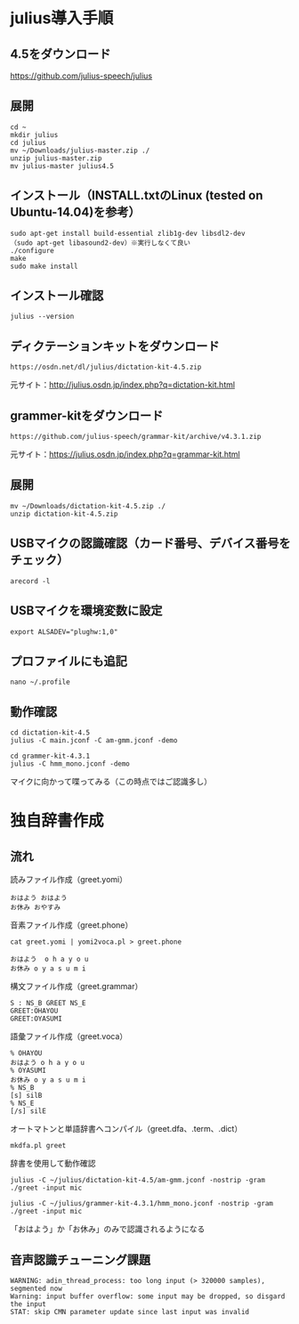 # julius導入手順
## 4.5をダウンロード
https://github.com/julius-speech/julius

## 展開
```
cd ~
mkdir julius
cd julius
mv ~/Downloads/julius-master.zip ./
unzip julius-master.zip
mv julius-master julius4.5
```

## インストール（INSTALL.txtのLinux  (tested on Ubuntu-14.04)を参考）
```
sudo apt-get install build-essential zlib1g-dev libsdl2-dev
（sudo apt-get libasound2-dev）※実行しなくて良い
./configure
make
sudo make install
```

## インストール確認
```
julius --version
```

## ディクテーションキットをダウンロード
```
https://osdn.net/dl/julius/dictation-kit-4.5.zip
```
元サイト：http://julius.osdn.jp/index.php?q=dictation-kit.html

## grammer-kitをダウンロード
```
https://github.com/julius-speech/grammar-kit/archive/v4.3.1.zip
```
元サイト：https://julius.osdn.jp/index.php?q=grammar-kit.html


## 展開
```
mv ~/Downloads/dictation-kit-4.5.zip ./
unzip dictation-kit-4.5.zip
```

## USBマイクの認識確認（カード番号、デバイス番号をチェック）
```
arecord -l
```

## USBマイクを環境変数に設定
```
export ALSADEV="plughw:1,0"
```

## プロファイルにも追記
```
nano ~/.profile
```

## 動作確認
```
cd dictation-kit-4.5
julius -C main.jconf -C am-gmm.jconf -demo
```
```
cd grammer-kit-4.3.1
julius -C hmm_mono.jconf -demo
```
マイクに向かって喋ってみる（この時点ではご認識多し）

# 独自辞書作成
## 流れ
読みファイル作成（greet.yomi）
```
おはよう おはよう
お休み おやすみ
```
音素ファイル作成（greet.phone）
```
cat greet.yomi | yomi2voca.pl > greet.phone
```
```
おはよう  o h a y o u
お休み o y a s u m i
```
構文ファイル作成（greet.grammar）
```
S : NS_B GREET NS_E
GREET:OHAYOU
GREET:OYASUMI
```
語彙ファイル作成（greet.voca）
```
% OHAYOU
おはよう o h a y o u
% OYASUMI
お休み o y a s u m i
% NS_B
[s] silB
% NS_E
[/s] silE
```
オートマトンと単語辞書へコンパイル（greet.dfa、.term、.dict）
```
mkdfa.pl greet
```
辞書を使用して動作確認
```
julius -C ~/julius/dictation-kit-4.5/am-gmm.jconf -nostrip -gram ./greet -input mic
```
```
julius -C ~/julius/grammer-kit-4.3.1/hmm_mono.jconf -nostrip -gram ./greet -input mic
```

「おはよう」か「お休み」のみで認識されるようになる

## 音声認識チューニング課題
```
WARNING: adin_thread_process: too long input (> 320000 samples), segmented now
Warning: input buffer overflow: some input may be dropped, so disgard the input
STAT: skip CMN parameter update since last input was invalid
```

